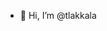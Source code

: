 - 👋 Hi, I’m @tlakkala


<!---
tlakkala/tlakkala is a ✨ special ✨ repository because its `README.md` (this file) appears on your GitHub profile.
You can click the Preview link to take a look at your changes.
--->
